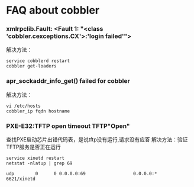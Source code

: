 # FAQ about cobbler
### xmlrpclib.Fault: <Fault 1: "<class 'cobbler.cexceptions.CX'>:'login failed'">
解决方法：
```
service cobblerd restart
cobbler get-loaders
```

### apr_sockaddr_info_get() failed for cobbler
解决方法：
```
vi /etc/hosts
cobbler_ip fqdn hostname
```

### PXE-E32:TFTP open timeout TFTP"Open"
查找PXE启动芯片出错代码表，是说tftp没有运行,请求没有应答
解决方法：验证TFTP服务是否正在运行
```
service xinetd restart
netstat -nlatup | grep 69

udp        0      0 0.0.0.0:69                  0.0.0.0:*                               6621/xinetd
```
